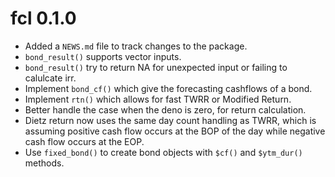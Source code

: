 # fcl 0.1.0

* Added a `NEWS.md` file to track changes to the package.
* `bond_result()` supports vector inputs.
* `bond_result()` try to return NA for unexpected input or failing to calulcate irr.
* Implement `bond_cf()` which give the forecasting cashflows of a bond.
* Implement `rtn()` which allows for fast TWRR or Modified Return.
* Better handle the case when the deno is zero, for return calculation.
* Dietz return now uses the same day count handling as TWRR, which is assuming positive cash flow occurs at the BOP of the day while negative cash flow occurs at the EOP.
* Use `fixed_bond()` to create bond objects with `$cf()` and `$ytm_dur()` methods.
